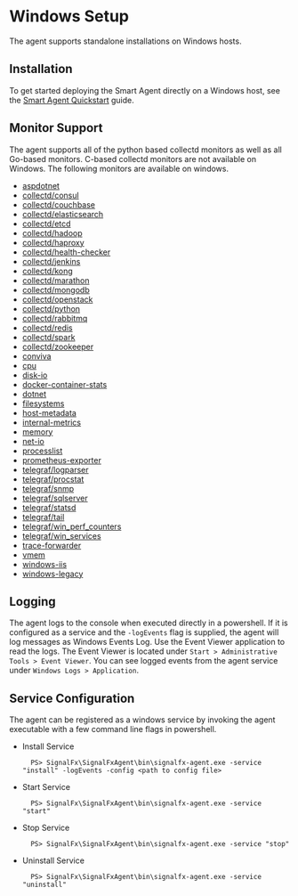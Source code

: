 # Windows Setup

The agent supports standalone installations on Windows hosts.  

## Installation

To get started deploying the Smart Agent directly on a Windows host, see the
[Smart Agent Quickstart](./smart-agent-quickstart.md) guide.

## Monitor Support

The agent supports all of the python based collectd monitors as well as all
Go-based monitors.  C-based collectd monitors are not available on Windows.
The following monitors are available on windows.

- [aspdotnet](./monitors/aspdotnet.md)
- [collectd/consul](./monitors/collectd-consul.md)
- [collectd/couchbase](./monitors/collectd-couchbase.md)
- [collectd/elasticsearch](./monitors/collectd-elasticsearch.md)
- [collectd/etcd](./monitors/collectd-etcd.md)
- [collectd/hadoop](./monitors/collectd-hadoop.md)
- [collectd/haproxy](./monitors/collectd-haproxy.md)
- [collectd/health-checker](./monitors/collectd-health-checker.md)
- [collectd/jenkins](./monitors/collectd-jenkins.md)
- [collectd/kong](./monitors/collectd-kong.md)
- [collectd/marathon](./monitors/collectd-marathon.md)
- [collectd/mongodb](./monitors/collectd-mongodb.md)
- [collectd/openstack](./monitors/collectd-openstack.md)
- [collectd/python](./monitors/collectd-python.md)
- [collectd/rabbitmq](./monitors/collectd-rabbitmq.md)
- [collectd/redis](./monitors/collectd-redis.md)
- [collectd/spark](./monitors/collectd-spark.md)
- [collectd/zookeeper](./monitors/collectd-zookeeper.md)
- [conviva](./monitors/conviva.md)
- [cpu](./monitors/cpu.md)
- [disk-io](./monitors/disk-io.md)
- [docker-container-stats](./monitors/docker-container-stats.md)
- [dotnet](./monitors/dotnet.md)
- [filesystems](./monitors/filesystems.md)
- [host-metadata](./monitors/host-metadata.md)
- [internal-metrics](./monitors/internal-metrics.md)
- [memory](./monitors/memory.md)
- [net-io](./monitors/net-io.md)
- [processlist](./monitors/processlist.md)
- [prometheus-exporter](./monitors/prometheus-exporter.md)
- [telegraf/logparser](./monitors/telegraf-logparser.md)
- [telegraf/procstat](./monitors/telegraf-procstat.md)
- [telegraf/snmp](./monitors/telegraf-snmp.md)
- [telegraf/sqlserver](./monitors/telegraf-sqlserver.md)
- [telegraf/statsd](./monitors/telegraf-statsd.md)
- [telegraf/tail](./monitors/telegraf-tail.md)
- [telegraf/win_perf_counters](./monitors/telegraf-win_perf_counters.md)
- [telegraf/win_services](./monitors/telegraf-win_services.md)
- [trace-forwarder](./monitors/trace-forwarder.md)
- [vmem](./monitors/vmem.md)
- [windows-iis](./monitors/windows-iis.md)
- [windows-legacy](./monitors/windows-legacy.md)

## Logging

The agent logs to the console when executed directly in a powershell.  If it is configured
as a service and the `-logEvents` flag is supplied, the agent will log messages as
Windows Events Log.  Use the Event Viewer application to read the logs.  The Event
Viewer is located under `Start > Administrative Tools > Event Viewer`.  You can
see logged events from the agent service under `Windows Logs > Application`.

## Service Configuration

The agent can be registered as a windows service by invoking the agent executable
with a few command line flags in powershell.

- Install Service

		PS> SignalFx\SignalFxAgent\bin\signalfx-agent.exe -service "install" -logEvents -config <path to config file>

- Start Service

		PS> SignalFx\SignalFxAgent\bin\signalfx-agent.exe -service "start"

- Stop Service

		PS> SignalFx\SignalFxAgent\bin\signalfx-agent.exe -service "stop"

- Uninstall Service

		PS> SignalFx\SignalFxAgent\bin\signalfx-agent.exe -service "uninstall"